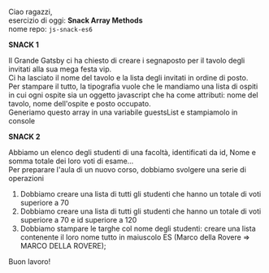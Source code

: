 Ciao ragazzi,  
esercizio di oggi: **Snack Array Methods**  
nome repo: `js-snack-es6` 

**SNACK 1**

Il Grande Gatsby ci ha chiesto di creare i segnaposto per il tavolo degli invitati alla sua mega festa vip.  
Ci ha lasciato il nome del tavolo  e la lista degli invitati in ordine di posto.  
Per stampare il tutto,  la tipografia  vuole che le mandiamo una lista di ospiti in cui ogni ospite sia un oggetto javascript che ha come attributi: nome del tavolo, nome dell'ospite e posto occupato.  
Generiamo questo array in una variabile guestsList e stampiamolo in console  

**SNACK 2**

Abbiamo un elenco degli studenti di una facoltà, identificati da id, Nome e somma totale dei loro voti di esame...  
Per preparare l'aula di un nuovo corso, dobbiamo svolgere una serie di operazioni  
1. Dobbiamo creare una lista di tutti gli studenti che hanno un totale di voti superiore a 70
1. Dobbiamo creare una lista di tutti gli studenti che hanno un totale di voti superiore a 70 e id superiore a 120  
1. Dobbiamo stampare le targhe col nome degli studenti: creare una lista contenente il loro nome tutto in maiuscolo ES (Marco della Rovere => MARCO DELLA ROVERE);

Buon lavoro! 